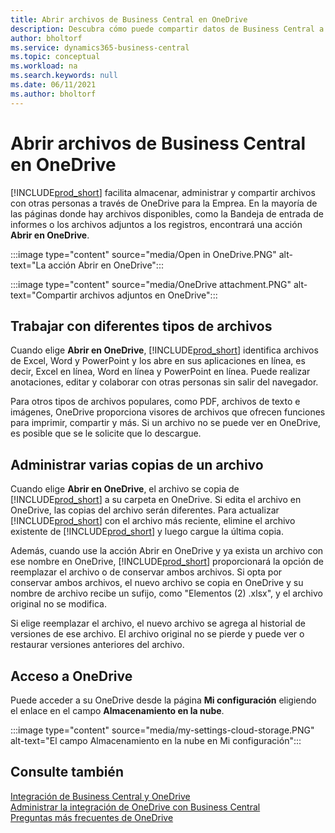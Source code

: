 ```yaml
---
title: Abrir archivos de Business Central en OneDrive
description: Descubra cómo puede compartir datos de Business Central a través de OneDrive para empresas.
author: bholtorf
ms.service: dynamics365-business-central
ms.topic: conceptual
ms.workload: na
ms.search.keywords: null
ms.date: 06/11/2021
ms.author: bholtorf
---
```

# <a name="opening-business-central-files-in-onedrive"></a>Abrir archivos de Business Central en OneDrive
[!INCLUDE[prod_short](includes/prod_short.md)] facilita almacenar, administrar y compartir archivos con otras personas a través de OneDrive para la Emprea. En la mayoría de las páginas donde hay archivos disponibles, como la Bandeja de entrada de informes o los archivos adjuntos a los registros, encontrará una acción **Abrir en OneDrive**.

:::image type="content" source="media/Open in OneDrive.PNG" alt-text="La acción Abrir en OneDrive":::

 
:::image type="content" source="media/OneDrive attachment.PNG" alt-text="Compartir archivos adjuntos en OneDrive":::

## <a name="working-with-different-types-of-files"></a>Trabajar con diferentes tipos de archivos
Cuando elige **Abrir en OneDrive**, [!INCLUDE[prod_short](includes/prod_short.md)] identifica archivos de Excel, Word y PowerPoint y los abre en sus aplicaciones en línea, es decir, Excel en línea, Word en línea y PowerPoint en línea. Puede realizar anotaciones, editar y colaborar con otras personas sin salir del navegador. 

Para otros tipos de archivos populares, como PDF, archivos de texto e imágenes, OneDrive proporciona visores de archivos que ofrecen funciones para imprimir, compartir y más. Si un archivo no se puede ver en OneDrive, es posible que se le solicite que lo descargue. 

## <a name="managing-multiple-copies-of-a-file"></a>Administrar varias copias de un archivo
Cuando elige **Abrir en OneDrive**, el archivo se copia de [!INCLUDE[prod_short](includes/prod_short.md)] a su carpeta en OneDrive. Si edita el archivo en OneDrive, las copias del archivo serán diferentes. Para actualizar [!INCLUDE[prod_short](includes/prod_short.md)] con el archivo más reciente, elimine el archivo existente de [!INCLUDE[prod_short](includes/prod_short.md)] y luego cargue la última copia.

Además, cuando use la acción Abrir en OneDrive y ya exista un archivo con ese nombre en OneDrive, [!INCLUDE[prod_short](includes/prod_short.md)] proporcionará la opción de reemplazar el archivo o de conservar ambos archivos. Si opta por conservar ambos archivos, el nuevo archivo se copia en OneDrive y su nombre de archivo recibe un sufijo, como "Elementos (2) .xlsx", y el archivo original no se modifica. 

Si elige reemplazar el archivo, el nuevo archivo se agrega al historial de versiones de ese archivo. El archivo original no se pierde y puede ver o restaurar versiones anteriores del archivo. 

## <a name="accessing-your-onedrive"></a>Acceso a OneDrive
Puede acceder a su OneDrive desde la página **Mi configuración** eligiendo el enlace en el campo **Almacenamiento en la nube**.

:::image type="content" source="media/my-settings-cloud-storage.PNG" alt-text="El campo Almacenamiento en la nube en Mi configuración":::

<!--## Extending the Connection to OneDrive
You can create an extension and connect it to... For more information, see...-->

## <a name="see-also"></a>Consulte también
[Integración de Business Central y OneDrive](across-onedrive-overview.md)  
[Administrar la integración de OneDrive con Business Central](admin-onedrive-integration.md)  
[Preguntas más frecuentes de OneDrive](admin-onedrive-faq.md)